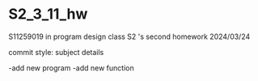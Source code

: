 # S2_3_11_hw
S11259019 in program design class S2 's second homework  2024/03/24

commit style:
<type> subject
details

<new>-add new program
<feat>-add new function
<style>-formating
